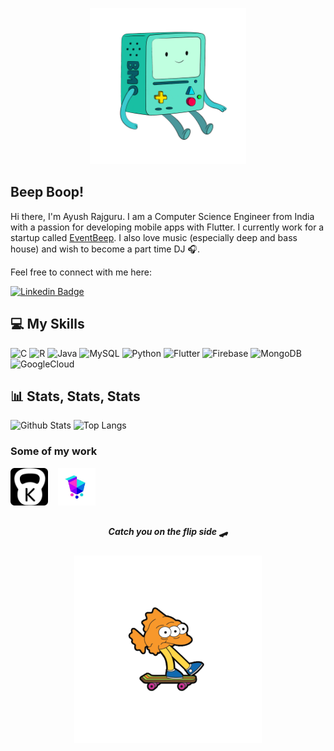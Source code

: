 <p align="center">
  <img src="https://raw.githubusercontent.com/Ayush412/Ayush412/master/assets/bmo.gif" width="250">
</p>

## Beep Boop! 

Hi there, I'm Ayush Rajguru. I am a Computer Science Engineer from India with a passion for developing mobile apps with Flutter. I currently work for a startup called [EventBeep](https://eventbeep.com/). I also love music (especially deep and bass house) and wish to become a part time DJ 🎧.

Feel free to connect with me here:

[![Linkedin Badge](https://img.shields.io/badge/LinkedIn-0077B5?style=for-the-badge&logo=linkedin&logoColor=white&link=https://www.linkedin.com/in/ayush412/)](https://www.linkedin.com/in/ayush412/)

## 💻 My Skills

![C](https://img.shields.io/badge/c-%2300599C.svg?style=for-the-badge&logo=c&logoColor=white)
![R](https://img.shields.io/badge/r-%23276DC3.svg?style=for-the-badge&logo=r&logoColor=white)
![Java](https://img.shields.io/badge/java-%23ED8B00.svg?style=for-the-badge&logo=java&logoColor=white)
![MySQL](https://img.shields.io/badge/mysql-%23000000.svg?style=for-the-badge&logo=mysql&logoColor=white)
![Python](https://img.shields.io/badge/python-3670A0?style=for-the-badge&logo=python&logoColor=ffdd54)
![Flutter](https://img.shields.io/badge/Flutter-%2302569B.svg?style=for-the-badge&logo=Flutter&logoColor=white)
![Firebase](https://img.shields.io/badge/firebase-%23039BE5.svg?style=for-the-badge&logo=firebase)
![MongoDB](https://img.shields.io/badge/MongoDB-%234ea94b.svg?style=for-the-badge&logo=mongodb&logoColor=white)
![GoogleCloud](https://img.shields.io/badge/Google_Cloud-%234285F4.svg?style=for-the-badge&logo=google-cloud&logoColor=white) 

## 📊 Stats, Stats, Stats

![Github Stats](https://github-readme-stats.vercel.app/api?username=Ayush412&count_private=true&show_icons=true&include_all_commits=true&theme=tokyonight) 
![Top Langs](https://github-readme-stats.vercel.app/api/top-langs/?username=Ayush412&hide=TeX&layout=compact&theme=tokyonight)

### Some of my work

[<img src="https://raw.githubusercontent.com/Ayush412/Ayush412/master/assets/KILO.png" width="60">](https://github.com/Ayush412/KILO)&nbsp;&nbsp;&nbsp;&nbsp;[<img src="https://raw.githubusercontent.com/Ayush412/Ayush412/master/assets/ECOM.png" width="60">](https://github.com/Ayush412/e_commerce_bloc)

##

<center><h5> Catch you on the flip side 🛹</h5></center>
<p align="center">
  <img src="https://raw.githubusercontent.com/Ayush412/Ayush412/master/assets/EPA.gif" width="300">
</p>